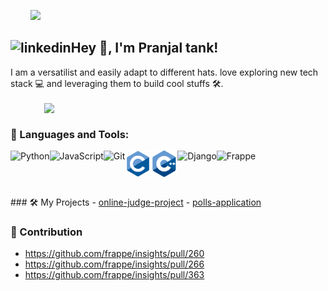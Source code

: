 &nbsp;&nbsp;&nbsp;&nbsp;&nbsp;&nbsp;&nbsp;&nbsp;<img src="https://user-images.githubusercontent.com/78424052/187131153-5a85e27f-ed79-44a6-8cf8-ad9d8f029452.png" width="200">

## <a href='https://www.linkedin.com/in/pranjal-tank/'><img align='left' alt="linkedin" src="https://img.shields.io/badge/pranjal-tank-blue?style=flat-square&logo=Linkedin&logoColor=white&link=https://www.linkedin.com/in/pranjal-tank/" height='25px'/></a> Hey 👋, I'm Pranjal tank! 
I am a versatilist and easily adapt to different hats. love exploring new tech stack 💻 and leveraging them to build cool stuffs 🛠️. 
<br/>
<br/>
<img src="https://media.giphy.com/media/l2JhDNcWIfICZVWlW/giphy.gif" align='right' width="450">&nbsp;&nbsp;
### 🔨 Languages and Tools:
<a href="https://www.python.org" target="_blank"><img align="left" alt="Python" height="42px" src="https://raw.githubusercontent.com/rahul-jha98/github_readme_icons/main/language_and_tools/square/python/python.svg"></a>
<a href="https://developer.mozilla.org/en-US/docs/Web/JavaScript" target="_blank"><img align="left" alt="JavaScript" height="42px" src="https://raw.githubusercontent.com/rahul-jha98/github_readme_icons/main/language_and_tools/square/javascript/javascript.svg"></a>
<a href="https://git-scm.com/" target="_blank"><img align="left" alt="Git" height="42px" src="https://raw.githubusercontent.com/rahul-jha98/github_readme_icons/main/language_and_tools/square/git-scm/git-scm.svg"></a>
<img src="https://raw.githubusercontent.com/devicons/devicon/master/icons/c/c-original.svg" align="left" alt="C" height="42px"/>
<img src="https://raw.githubusercontent.com/devicons/devicon/master/icons/cplusplus/cplusplus-original.svg" align="left" alt="C++" height="42px"/>
<img src="https://static.djangoproject.com/img/logos/django-logo-negative.svg" align="left" alt="Django" height="42px"/>
<img src="https://github.com/user-attachments/assets/b53b4096-83a2-4ec0-b8a8-93c1a4dead49" align="left" alt="Frappe" height="42px"/>
<br clear="left"/>

<br/>
### 🛠️ My Projects
- <a href="https://github.com/pranjal-tank/online_judge_project.git" target="_blank">online-judge-project</a>
- <a href="https://github.com/pranjal-tank/polls-application.git" target="_blank">polls-application</a>
<br/>

### 🤝 Contribution
- <a href="https://github.com/frappe/insights/pull/260" target="_blank">https://github.com/frappe/insights/pull/260</a>
- <a href="https://github.com/frappe/insights/pull/266" target="_blank">https://github.com/frappe/insights/pull/266</a>
- <a href="https://github.com/frappe/insights/pull/363" target="_blank">https://github.com/frappe/insights/pull/363</a>
